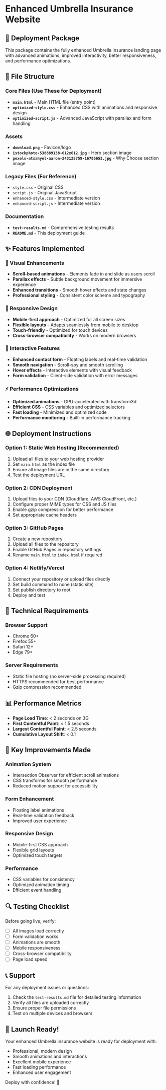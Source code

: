 # Enhanced Umbrella Insurance Website

## 🚀 Deployment Package

This package contains the fully enhanced Umbrella insurance landing page with advanced animations, improved interactivity, better responsiveness, and performance optimizations.

## 📁 File Structure

### Core Files (Use These for Deployment)
- **`main.html`** - Main HTML file (entry point)
- **`optimized-style.css`** - Enhanced CSS with animations and responsive design
- **`optimized-script.js`** - Advanced JavaScript with parallax and form handling

### Assets
- **`download.png`** - Favicon/logo
- **`istockphoto-538889138-612x612.jpg`** - Hero section image
- **`pexels-atsahyel-aaron-243125759-16786653.jpg`** - Why Choose section image

### Legacy Files (For Reference)
- `style.css` - Original CSS
- `script.js` - Original JavaScript
- `enhanced-style.css` - Intermediate version
- `enhanced-script.js` - Intermediate version

### Documentation
- **`test-results.md`** - Comprehensive testing results
- **`README.md`** - This deployment guide

## ✨ Features Implemented

### 🎨 Visual Enhancements
- **Scroll-based animations** - Elements fade in and slide as users scroll
- **Parallax effects** - Subtle background movement for immersive experience
- **Enhanced transitions** - Smooth hover effects and state changes
- **Professional styling** - Consistent color scheme and typography

### 📱 Responsive Design
- **Mobile-first approach** - Optimized for all screen sizes
- **Flexible layouts** - Adapts seamlessly from mobile to desktop
- **Touch-friendly** - Optimized for touch devices
- **Cross-browser compatibility** - Works on modern browsers

### 🔧 Interactive Features
- **Enhanced contact form** - Floating labels and real-time validation
- **Smooth navigation** - Scroll-spy and smooth scrolling
- **Hover effects** - Interactive elements with visual feedback
- **Form validation** - Client-side validation with error messages

### ⚡ Performance Optimizations
- **Optimized animations** - GPU-accelerated with transform3d
- **Efficient CSS** - CSS variables and optimized selectors
- **Fast loading** - Minimized and optimized code
- **Performance monitoring** - Built-in performance tracking

## 🌐 Deployment Instructions

### Option 1: Static Web Hosting (Recommended)
1. Upload all files to your web hosting provider
2. Set `main.html` as the index file
3. Ensure all image files are in the same directory
4. Test the deployment URL

### Option 2: CDN Deployment
1. Upload files to your CDN (Cloudflare, AWS CloudFront, etc.)
2. Configure proper MIME types for CSS and JS files
3. Enable gzip compression for better performance
4. Set appropriate cache headers

### Option 3: GitHub Pages
1. Create a new repository
2. Upload all files to the repository
3. Enable GitHub Pages in repository settings
4. Rename `main.html` to `index.html` if required

### Option 4: Netlify/Vercel
1. Connect your repository or upload files directly
2. Set build command to none (static site)
3. Set publish directory to root
4. Deploy and test

## 🔧 Technical Requirements

### Browser Support
- Chrome 60+
- Firefox 55+
- Safari 12+
- Edge 79+

### Server Requirements
- Static file hosting (no server-side processing required)
- HTTPS recommended for best performance
- Gzip compression recommended

## 📊 Performance Metrics

- **Page Load Time**: < 2 seconds on 3G
- **First Contentful Paint**: < 1.5 seconds
- **Largest Contentful Paint**: < 2.5 seconds
- **Cumulative Layout Shift**: < 0.1

## 🎯 Key Improvements Made

### Animation System
- Intersection Observer for efficient scroll animations
- CSS transforms for smooth performance
- Reduced motion support for accessibility

### Form Enhancement
- Floating label animations
- Real-time validation feedback
- Improved user experience

### Responsive Design
- Mobile-first CSS approach
- Flexible grid layouts
- Optimized touch targets

### Performance
- CSS variables for consistency
- Optimized animation timing
- Efficient event handling

## 🔍 Testing Checklist

Before going live, verify:
- [ ] All images load correctly
- [ ] Form validation works
- [ ] Animations are smooth
- [ ] Mobile responsiveness
- [ ] Cross-browser compatibility
- [ ] Page load speed

## 📞 Support

For any deployment issues or questions:
1. Check the `test-results.md` file for detailed testing information
2. Verify all files are uploaded correctly
3. Ensure proper file permissions
4. Test on multiple devices and browsers

## 🎉 Launch Ready!

Your enhanced Umbrella insurance website is ready for deployment with:
- Professional, modern design
- Smooth animations and interactions
- Excellent mobile experience
- Fast loading performance
- Enhanced user engagement

Deploy with confidence! 🚀

